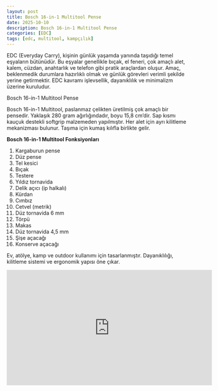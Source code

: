 ```yaml
---
layout: post
title: Bosch 16-in-1 Multitool Pense
date: 2025-10-10
description: Bosch 16-in-1 Multitool Pense
categories: [EDC]
tags: [edc, multitool, kampçılık]
---
```


EDC (Everyday Carry), kişinin günlük yaşamda yanında taşıdığı temel eşyaların bütünüdür. Bu eşyalar genellikle bıçak, el feneri, çok amaçlı alet, kalem, cüzdan, anahtarlık ve telefon gibi pratik araçlardan oluşur. Amaç, beklenmedik durumlara hazırlıklı olmak ve günlük görevleri verimli şekilde yerine getirmektir. EDC kavramı işlevsellik, dayanıklılık ve minimalizm üzerine kuruludur.

Bosch 16-in-1 Multitool Pense

Bosch 16-in-1 Multitool, paslanmaz çelikten üretilmiş çok amaçlı bir pensedir. Yaklaşık 280 gram ağırlığındadır, boyu 15,8 cm’dir. Sap kısmı kauçuk destekli softgrip malzemeden yapılmıştır. Her alet için ayrı kilitleme mekanizması bulunur. Taşıma için kumaş kılıfla birlikte gelir.



**Bosch 16-in-1 Multitool Fonksiyonları**

1. Kargaburun pense
2. Düz pense
3. Tel kesici
4. Bıçak
5. Testere
6. Yıldız tornavida
7. Delik açıcı (ip halkalı)
8. Kürdan
9. Cımbız
10. Cetvel (metrik)
11. Düz tornavida 6 mm
12. Törpü
13. Makas
14. Düz tornavida 4,5 mm
15. Şişe açacağı
16. Konserve açacağı


Ev, atölye, kamp ve outdoor kullanımı için tasarlanmıştır. Dayanıklılığı, kilitleme sistemi ve ergonomik yapısı öne çıkar.

<div class="w-full p-1 min-h-screen flex flex-row justify-center" style="aspect-ratio:16/9;">
  <iframe width="560" height="315" src="https://www.youtube.com/embed/1aTi64lUk2I?si=Y4Dn-8xTk8MzV1v-" title="YouTube video player" frameborder="0" allow="accelerometer; autoplay; clipboard-write; encrypted-media; gyroscope; picture-in-picture; web-share" referrerpolicy="strict-origin-when-cross-origin" allowfullscreen></iframe>
</div>
